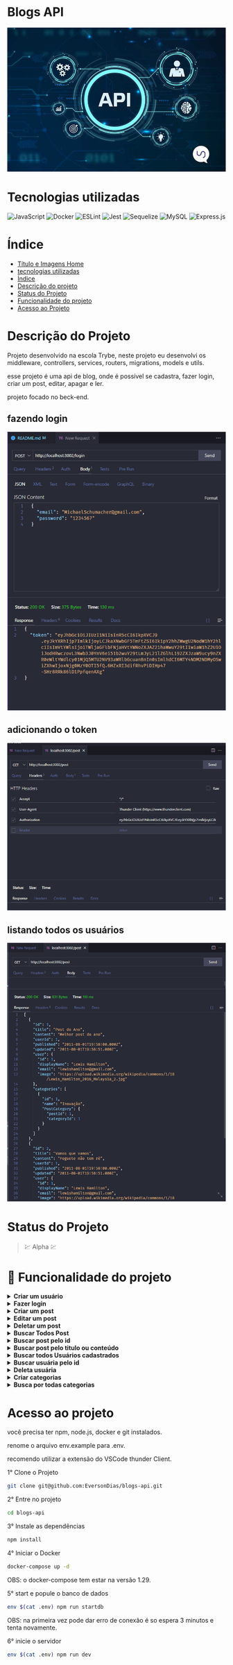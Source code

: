 # Blogs API
![apresentação](/readme/cardProject/main.png)

# Tecnologias utilizadas

![JavaScript](https://img.shields.io/badge/javascript-%23323330.svg?style=for-the-badge&logo=javascript&logoColor=%23F7DF1E)
![Docker](https://img.shields.io/badge/docker-%230db7ed.svg?style=for-the-badge&logo=docker&logoColor=white)
![ESLint](https://img.shields.io/badge/ESLint-4B3263?style=for-the-badge&logo=eslint&logoColor=white)
![Jest](https://img.shields.io/badge/-jest-%23C21325?style=for-the-badge&logo=jest&logoColor=white)
![Sequelize](https://img.shields.io/badge/Sequelize-52B0E7?style=for-the-badge&logo=Sequelize&logoColor=white)
![MySQL](https://img.shields.io/badge/mysql-%2300f.svg?style=for-the-badge&logo=mysql&logoColor=white)
![Express.js](https://img.shields.io/badge/express.js-%23404d59.svg?style=for-the-badge&logo=express&logoColor=%2361DAFB)

# Índice

* [Título e Imagens Home](#my-portfolio)
* [tecnologias utilizadas](#tecnologias-utilizadas)
* [Índice](#índice)
* [Descrição do projeto](#descrição-do-projeto)
* [Status do Projeto](#status-do-projeto)
* [Funcionalidade do projeto](#🔨-funcionalidade-do-projeto)
* [Acesso ao Projeto](#acesso-ao-projeto)

# Descrição do Projeto

Projeto desenvolvido na escola Trybe, neste projeto eu desenvolvi os middleware, controllers, services, routers, migrations, models e utils.

esse projeto é uma api de blog, onde é possível se cadastra, fazer login, criar um post, editar, apagar e ler.

projeto focado no beck-end.

## fazendo login 
![rota Login](/readme/images/rotaLogin.png)

## adicionando o token
![token](/readme/images/headersToken.png)

## listando todos os usuários
![listando users](/readme/images/getAll.png)

# Status do Projeto

> 💹 Alpha 💹

# 🔨 Funcionalidade do projeto

<details>
<summary><strong>Criar um usuário</strong></summary>

Na rota http://localhost:3002/user method POST

corpo da requisição
```json
{
  "display_name": "SeuNomeAqui",
  "email": "seuEmailAqui@gmail.com",
  "password": "suaSenhaAqui",
  "image": "url da imagem"
}
```
A resposta vai ser um token com validade de 10 minutos
</details>
<details>
<summary><strong>Fazer login</strong></summary>

Na rota http://localhost:3002/login method POST

corpo da requisição
```json
{
  "email": "seuEmailAqui@gmail.com",
  "password": "suaSenhaAqui",
}
```
só é possível fazer login com usuário cadastrado
A resposta vai ser um token com validade de 10 minutos
</details>
<details>
<summary><strong>Criar um post</strong></summary>

Na rota http://localhost:3002/post method POST

corpo da requisição
```json
{
  "title": "Titulo do post",
  "content": "Conteúdo do post",
  "categoryIds": [1, 2] // id das categorias que tem ou foram criadas na tabela categories
}
```
só é possível se informa o token no headers da requisição e ele for valido.
</details>
<details>
<summary><strong>Editar um post</strong></summary>

Na rota http://localhost:3002/post method PUT

corpo da requisição
```json
{
  "title": "Novo titulo do post ou não",
  "content": "Novo Conteúdo do post ou não",
}
```
só é possível se informa o token no headers da requisição ele for valido e o post se do seu usuário,
</details>
<details>
<summary><strong>Deletar um post</strong></summary>

Na rota http://localhost:3002/post/id_Do_Post method DELETE

só é possível se informa o token no headers da requisição ele for valido e o post se do seu usuário,
</details>
<details>
<summary><strong>Buscar Todos Post</strong></summary>

Na rota http://localhost:3002/post method GET

só é possível se informa o token no headers da requisição ele for valido.
</details>
<details>
<summary><strong>Buscar post pelo id</strong></summary>

Na rota http://localhost:3002/post/id method GET

só é possível se informa o token no headers da requisição ele for valido
</details>
<details>
<summary><strong>Buscar post pelo titulo ou conteúdo</strong></summary>

Na rota http://localhost:3002/post/search?q="titulo_ou_conteúdo_buscado" method GET

só é possível se informa o token no headers da requisição ele for valido
</details>
<details>
<summary><strong>Buscar todos Usuários cadastrados</strong></summary>

Na rota http://localhost:3002/user method GET

só é possível se informa o token no headers da requisição ele for valido
</details>
<details>
<summary><strong>Buscar usuária pelo id</strong></summary>

Na rota http://localhost:3002/user/id_Do_Usuário method GET

só é possível se informa o token no headers da requisição ele for valido
</details>
<details>
<summary><strong>Deleta usuária</strong></summary>

Na rota http://localhost:3002/user/me method DELETE

só é possível se informa o token no headers da requisição ele for valido.

OBS: essa rota vai deleta o usuário que fez login.
</details>
<details>
<summary><strong>Criar categorias</strong></summary>

Na rota http://localhost:3002/categories method POST

```json
{
  "name": "Nome da categoria"
}
```
só é possível se informa o token no headers da requisição ele for valido.
</details>
<details>
<summary><strong>Busca por todas categorias</strong></summary>

Na rota http://localhost:3002/categories method GET

só é possível se informa o token no headers da requisição ele for valido.
</details>

# Acesso ao projeto

você precisa ter npm, node.js, docker e git instalados.

renome o arquivo env.example para .env.

recomendo utilizar a extensão do VSCode thunder Client.

1° Clone o Projeto

```bash
git clone git@github.com:EversonDias/blogs-api.git 
```

2° Entre no projeto

```bash
cd blogs-api
```

3° Instale as dependências

```bash
npm install
```

4° Iniciar o Docker

```bash
docker-compose up -d
```
OBS: o docker-compose tem estar na versão 1.29.

5° start e popule o banco de dados

```bash
env $(cat .env) npm run startdb
```
OBS: na primeira vez pode dar erro de conexão é so espera 3 minutos e tenta novamente.

6° inicie o servidor

```bash
env $(cat .env) npm run dev
```
